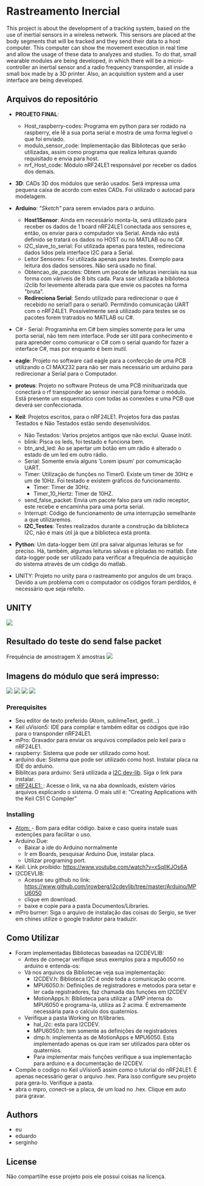 # Rastreamento Inercial
This project is about the development of a tracking system, based on the use of inertial sensors in a wireless network. This sensors are placed at the body segments that will be tracked and they send their data to a host computer. This computer can show the movement execution in real time and allow the usage of these data to analyzes and studies. To do that, small wearable modules are being developed, in which there will be a micro-controller an inertial sensor and a radio frequency transponder, all inside a small box made by a 3D printer. Also, an acquisition system and a user interface are being developed.


## Arquivos do repositório
* **PROJETO FINAL**:  
    * Host_raspberry-codes: Programa em python para ser rodado na raspberry, ele lê a sua porta serial e mostra de uma forma legivel o que foi enviado.
    * modulo_sensor_code: Implementação das Bibliotecas que serão utilizadas, assim como programa que realiza leituras quando requisitado e envia para host.
    * nrf_Host_code: Módulo nRF24LE1 responsável por receber os dados dos demais.
* **3D**: CADs 3D dos módulos que serão usados. Será impressa uma pequena caixa de acordo com estes CADs. Foi utilizado o autocad para modelagem.
* **Arduino**: *"Sketch"*  para serem enviados para o arduino.
    * **Host1Sensor**: Ainda em necessário monta-la, será utilizado para receber os dados de 1 board nRF24LE1 conectada aos sensores e, então, os enviar para o computador via Serial. Ainda não está definido se tratará os dados no HOST ou no MATLAB ou no C#.
    * I2C_slave_to_serial: Foi utilizada apenas para testes, redireciona dados lidos pela interface I2C para a Serial.
    * Leitor Sensores: Foi utilizada apenas para testes. Exemplo para leitura dos dados sensores. Não será usado no final.
    * Obtencao_de_pacotes: Obtem um pacote de leituras inerciais na sua forma com váriveis de 8 bits cada. Para sser utilizada a biblioteca i2clib foi levemente alterada para que envie os pacotes na forma "bruta".
    * **Redireciona Serial**: Sendo utilizado para redirecionar o que é recebido no serial1 para o serial0. Permitindo comunicação UART com o nRF24LE1. Possívelmente será utilizado para testes se os pacotes forem tratrados no MATLAB ou C#.
* C# - Serial: Programinha em C# bem simples somente para ler uma porta serial, não tem nem interface. Pode ser útil para conhecimento e para aprender como comunicar o C# com o serial quando for fazer a interface C#, mas por enquanto é bem inutil.
* **eagle**: Projeto no software cad eagle para a confecção de uma PCB utilizando o CI MAX232 para não ser mais necessário um arduino para redirecionar a Serial para o Computador.
* **proteus**: Projeto no software Proteus de uma PCB minituarizada que conectará o rf transponder ao sensor inercial para formar o módulo. Está presente um esquematico com todas as conexões e uma PCB que deverá ser confeccionada.

* **Keil**: Projetos escritos, para o nRF24LE1. Projetos fora das pastas Testados e Não Testados estão sendo desenvolvidos.
    * Não Testados: Varios projetos antigos que não exclui. Quase inútil.
    * blink: Pisca os leds, foi testado e funciona bem.
    * btn_and_led: Ao se apertar um botão em um rádio é alterado o estado de um led em outro rádio.
    * Serial: Somente envia alguns 'Lorem ipsum' por comumicação UART.
    * Timer: Utilização de funções no Timer0. Existe um timer de 30Hz e um de 10Hz. Foi testado e existem gráficos do funcionamento.
        * Timer: Timer de 30Hz.
        * Timer_10_Hertz: Timer de 10HZ.
    * send_false_packet: Envia um pacote falso para um radio receptor, este recebe e encaminha para uma porta serial.
    * Interrupt: Código de funcionamento de uma interrupção semelhante a que utilizaremos.
    * **I2C_Testes**: Testes realizados durante a construção da biblioteca I2C, não é mais útil já que a biblioteca está pronta.
* **Python**: Um data-logger bem útil pra salvar algumas leituras se for preciso. Há, também, algumas leituras salvas e plotadas no matlab. Este data-logger pode ser utilizado para verificar a frequência de aquisição do sistema através de um código do matlab.
* UNITY: Projeto no unity para o rastreamento por angulos de um braço. Devido a um problema com o computador os códigos foram perdidos, é necessário que seja refeito.

## UNITY
![](UNITY/jogo.JPG)

## Resultado do teste do send false packet

Frequência de amostragem X amostras
![](Keil/Testados/Timer/Resultados/resultados_timer_sem_fio.jpg)

## Imagens do módulo que será impresso:
![](3D/emlateral1.jpg)
![](3D/emlateral2.jpg)
![](3D/emlateralbox1.jpg)
![](3D/emlateralbox2.jpg)

### Prerequisites

* Seu editor de texto preferido (Atom, sublimeText, gedit...)
* Keil uVision5: IDE para compilar e também editar os códigos que irão para o transponder nRF24LE1.
* mPro: Gravador para enviar os arquivos compilados pelo keil para o nRF24LE1.
* raspberry: Sistema que pode ser utilizado como host.
* arduino due: Sistema que pode ser utilizado como host. Instalar placa na IDE do arduino.
* Biblitcas para arduino: Será utilizada a [I2C dev-lib](http://www.i2cdevlib.com/devices/mpu6050). Siga o link para instalar.
*  [nRF24LE1: ](http://www.nordicsemi.com/eng/Products/2.4GHz-RF/nRF24LE1): Acesse o link, va na aba downloads, existem vários arquivos explicando o sistema. O mais util é:  	"Creating Applications with the Keil C51 C Compiler"

### Installing

*  [Atom: ](https://atom.io/) - Bom para editar código. baixe e caso queira instale suas extenções para facilitar o uso.
*  Arduino Due:
    * Baixar a ide do Arduino normalmente
    * Ir em Boards, pesquisar Arduino Due, instalar placa.
    * Utilizar programing port.
* Keil: Link proibido: https://www.youtube.com/watch?v=xSqIlKJOs6A
* I2CDEVLIB:
    * Acesse seu github no link:  https://www.github.com/jrowberg/i2cdevlib/tree/master/Arduino/MPU6050
    * clique em download.
    * baixe e copie para a pasta Documentos/Libraries.
* mPro burner: Siga o arquivo de instalação das coisas do Sergio, se tiver em chines utilize o google tradutor para traduzir.


## Como Utilizar
* Foram implementadas Bibliotecas baseadas na I2CDEVLIB:
    * Antes de começar verifique seus exemplos para a mpu6050 no arduino e entenda-os:
    * Vá nos arquivos da Bibliotecae veja sua implementação:
        * I2CDEV.h: Biblioteca I2C é onde toda a comunicação ocorre.
        * MPU6050.h: Definições de registradores e metodos para setar e ler cada registradores, faz chamada das funções em I2CDEV
        * MotionApps.h: Biblioteca para utilizar a DMP interna do MPU6050 e programa-la, utiliza as 2 acima. É extremamente necessária para o calculo dos quaternios.
    * Verifique a pasta Working on It/libraries.
        * hal_i2c: esta para I2CDEV.
        * MPU6050.h: tem somente as definições de registradores
        * dmp.h: implementa as de MotionApps e MPU6050. Esta implementado apenas os que iram ser utilizados para obter os quaternios.
        * Para implementar mais funções verifique a sua implementação para arduino e a documentação de I2CDEV.
* Compile o codigo no Keil uVision5 assim como o tutorial do nRF24LE1. É apenas necessário gerar o arquivo .hex. Para isso configure seu projeto para gera-lo. Verifique a pasta.
* abra o mpro, conect-se a placa, de um load no .hex. Clique em auto para gravar.

## Authors

* eu
* eduardo
* serginho

## License
Não compartilhe esse projeto pois ele possui coisas na licença.
